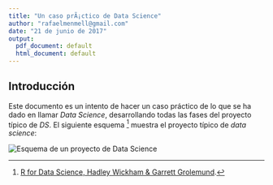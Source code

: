```yaml
---
title: "Un caso prÃ¡ctico de Data Science"
author: "rafaelmenmell@gmail.com"
date: "21 de junio de 2017"
output:
  pdf_document: default
  html_document: default
---
```




## Introducción

Este documento es un intento de hacer un caso práctico de lo que se ha dado en llamar _Data Science_, desarrollando todas las fases del proyecto típico de _DS_. El siguiente esquema [^cita1] muestra el proyecto típico de _data science_:

[^cita1]: [R for Data Science, Hadley Wickham & Garrett Grolemund](http://r4ds.had.co.nz/).

![Esquema de un proyecto de Data Science](http://r4ds.had.co.nz/diagrams/data-science.png)
